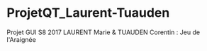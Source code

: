 # ProjetQT_Laurent-Tuauden
Projet GUI S8 2017 LAURENT Marie &amp; TUAUDEN Corentin : Jeu de l'Araignée
